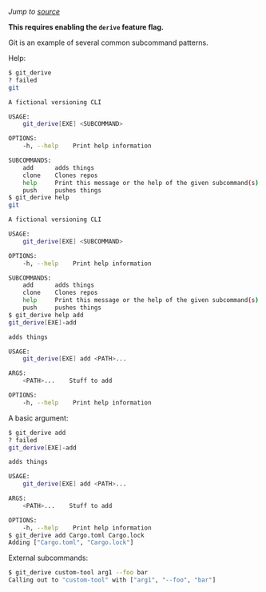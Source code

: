 *Jump to [source](git_derive.rs)*

**This requires enabling the `derive` feature flag.**

Git is an example of several common subcommand patterns.

Help:
```bash
$ git_derive
? failed
git 

A fictional versioning CLI

USAGE:
    git_derive[EXE] <SUBCOMMAND>

OPTIONS:
    -h, --help    Print help information

SUBCOMMANDS:
    add      adds things
    clone    Clones repos
    help     Print this message or the help of the given subcommand(s)
    push     pushes things
$ git_derive help
git 

A fictional versioning CLI

USAGE:
    git_derive[EXE] <SUBCOMMAND>

OPTIONS:
    -h, --help    Print help information

SUBCOMMANDS:
    add      adds things
    clone    Clones repos
    help     Print this message or the help of the given subcommand(s)
    push     pushes things
$ git_derive help add
git_derive[EXE]-add 

adds things

USAGE:
    git_derive[EXE] add <PATH>...

ARGS:
    <PATH>...    Stuff to add

OPTIONS:
    -h, --help    Print help information
```

A basic argument:
```bash
$ git_derive add
? failed
git_derive[EXE]-add 

adds things

USAGE:
    git_derive[EXE] add <PATH>...

ARGS:
    <PATH>...    Stuff to add

OPTIONS:
    -h, --help    Print help information
$ git_derive add Cargo.toml Cargo.lock
Adding ["Cargo.toml", "Cargo.lock"]
```

External subcommands:
```bash
$ git_derive custom-tool arg1 --foo bar
Calling out to "custom-tool" with ["arg1", "--foo", "bar"]
```
